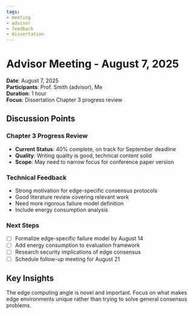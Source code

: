 ```yaml
---
tags:
- meeting
- advisor
- feedback
- dissertation
---
```

# Advisor Meeting - August 7, 2025

**Date**: August 7, 2025  
**Participants**: Prof. Smith (advisor), Me  
**Duration**: 1 hour  
**Focus**: Dissertation Chapter 3 progress review  

## Discussion Points

### Chapter 3 Progress Review
- **Current Status**: 40% complete, on track for September deadline
- **Quality**: Writing quality is good, technical content solid
- **Scope**: May need to narrow focus for conference paper version

### Technical Feedback
- Strong motivation for edge-specific consensus protocols
- Good literature review covering relevant work
- Need more rigorous failure model definition
- Include energy consumption analysis

### Next Steps
- [ ] Formalize edge-specific failure model by August 14
- [ ] Add energy consumption to evaluation framework
- [ ] Research security implications of edge consensus
- [ ] Schedule follow-up meeting for August 21

## Key Insights
The edge computing angle is novel and important. Focus on what makes edge environments unique rather than trying to solve general consensus problems.

